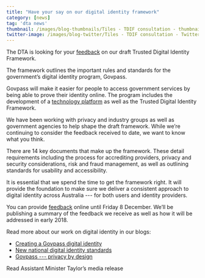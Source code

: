 ```yaml
---
title: "Have your say on our digital identity framework"
category: [news]
tag: 'dta news'
thumbnail: /images/blog-thumbnails/Tiles - TDIF consultation - thumbnail 2.png
twitter-image: /images/blog-twitter/Tiles - TDIF consultation - Twitter.png
---
```


The DTA is looking for your [feedback](https://engage.digital.gov.au/) on our draft Trusted Digital Identity Framework.

The framework outlines the important rules and standards for the government’s digital identity program, Govpass. 

Govpass will make it easier for people to access government services by being able to prove their identity online. The program includes the development of a [technology platform](https://www.dta.gov.au/blog/creating-a-govpass-digital-identity/) as well as the Trusted Digital Identity Framework.

We have been working with privacy and industry groups as well as government agencies to help shape the draft framework. While we’re continuing to consider the feedback received to date, we want to know what you think.  

There are 14 key documents that make up the framework. These detail requirements including the process for accrediting providers, privacy and security considerations, risk and fraud management, as well as outlining standards for usability and accessibility.

It is essential that we spend the time to get the framework right. It will provide the foundation to make sure we deliver a consistent approach to digital identity across Australia --- for both users and identity providers. 

You can provide [feedback](https://engage.digital.gov.au/) online until Friday 8 December. We’ll be publishing a summary of the feedback we receive as well as how it will be addressed in early 2018.

Read more about our work on digital identity in our blogs:

- [Creating a Govpass digital identity](https://www.dta.gov.au/blog/creating-a-govpass-digital-identity/)
- [New national digital identity standards](https://www.dta.gov.au/news/digital-identity-standards/)
- [Govpass --- privacy by design](https://www.dta.gov.au/blog/govpass-privacy-by-design/)

Read Assistant Minister Taylor’s media release 
